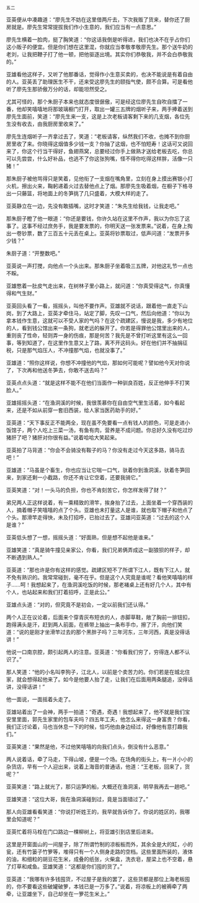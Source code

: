     五二 

   亚英便从中凑趣道：“廖先生不妨在这里借两斤去，下次我贩了货来，替你还了厨房就是。廖先生常常提拔我们作小生意的，我们应当有一点意思。”

   廖先生横着一脸肉，挺了胸笑道：“你这话我倒是听得进，我们也决不在乎占你们这小贩子的便宜。但是你们想在这里混，你就应当孝敬孝敬廖先生。那个送牛奶的老刘，让我把鞭子打了他一顿，把他驱逐出境。其实你们恭敬我，并不会白恭敬我的。”

   亚雄看他这样子，又听了他那番话，觉得作小生意买卖的，也决不能说是有着自由的人。亚英丢了助理医生不干，还来受这廖先生的颐指气使，颇不合算。可是看他听了廖先生那骄傲万分的话，却能坦然受之。

   尤其可怪的，那个朱厨子本来也就态度很倨傲，可是经这位廖先生自吹自擂了一番，他却笑嘻嘻地将那玻璃橱门打开，取出一罐三五牌的烟听子来，两手捧着送到廖先生面前，笑道：“廖先生来一支，这是上次老板请客剩下来的几支烟，各位先生没有收去，由我厨房里收来了。”

   廖先生连烟听子一齐拿过去了，笑道：“老板请客，纵然我们不收，也摊不到你厨房里收了来。你晓得这烟值多少钱一支？你抽了这烟，也不怕短寿！这话可又说回来了，你这个行当干得好，鱼翅燕窝，总要经过你手上做熟才送给老板去吃，你总可以先尝尝，什么好补品，也逃不了你这张狗嘴，怪不得你吃得这样胖，活像一只猪！”

   那朱厨子被他骂得只是笑着，见他衔了一支烟在嘴角里，立刻在身上摸出赛银小打火机，擦出火来，鞠躬递着火过去替他点上了烟。那廖先生吸着烟，在橱子下格寻出一只藤篮，将地面上的冬笋挑了几只盛着，大模大样的走了。

   亚英静立在一边，先没有敢插嘴，这时才笑道：“朱先生给我钱，让我走吧。”

   那朱厨子瞪了他一眼道：“你还是要钱，你许久站在这里不作声，我以为你忘了这事了。这事不经过庶务手，我是要发票的，你明天送一张发票来。”说着，在身上掏出一卷钞票，数了三百五十元丢在桌上。亚英将钞票取过，低声问道：“发票开多少钱？”

   朱厨子道：“开整数吧。”

   亚英说一声打搅，向他点一个头出来。那朱厨子坐着吸三五牌，对他这礼节一点也不睬。

   亚雄憋着一肚皮气走出来，在树林子里小路上，就问道：“你真受得这气，你真懂得和气生财。”

   亚英回头看了一看，摇摇头，叫他不要作声。亚雄就不说话，跟着他一直走下山岗，到了大路上，亚英才牵住马，站定了脚，先叹一口气，然后向他道：“你以为拿本钱作生意，这就可以不受人家的气吗？在这个疏建区，慢说是我，多少有地位的人，看到钱公馆出来一条狗，就老远的躲开了。你若是得罪他公馆里出来的人，重则丧了性命，轻则弄一身的伤痕，那是何苦？我先是不曾打听这里有这么一回事，等到知道了，在这里作生意又上了路，离不开这码头。好在他们并不抽捐征税，只是那气焰压人，不冲撞那气焰，也就没事了。”

   亚雄道：“照你这样说，你想不冲撞他的气焰，那如何可能呢？譬如他今天对你说了，下次再和他送冬笋去，你敢不送去吗？”

   亚英点点头道：“就是这样不能不在他们当面作一种驯良百姓，反正他伸手不打笑脸人。”

   亚雄摇摇头道：“在渔洞溪的时候，我很羡慕你在自由空气里生活着，如今看起来，还是不如从前穿一套旧西装，给人家当医药助手的好。”

   亚英道：“天下事反正不能两全，现在虽不免要看一点有钱人的颜色，可是走进小饭馆子，两个人吃上三菜一汤，有鱼有肉，营养是不成问题。你总好久没有吃过炒猪肝了吧？猪肝对你很有益。”说着哈哈大笑起来。

   亚英拍了马背道：“你会不会骑没有鞍子的马？你没有走过今天这多路，骑马去吧！”

   亚雄道：“马虽是个畜生，你也应当让它喘一口气，驮着你到渔洞溪，驮着冬笋回来，到家还剩一小截路，你还不肯让它空着，还要我骑它。”

   亚英笑道：“对！一头马的负担，你也不肯刻苦它，你怎样发得了财？”

   弟兄两人正这样说着，有一乘精致的滑竿，挨身抬了过去，上面坐着一个穿西装的人，摘着帽子笑嘻嘻的点了个头。亚雄也未打量这人是谁，就也取下帽子和他点了个头。那滑竿走得快，未及打招呼，已抬过去了。亚雄问亚英道：“过去的这个人是谁？”

   亚英低头想了一想，摇摇头道：“好面熟，但是想不起他是谁来。”

   亚雄笑道：“真是骑牛撞见亲家公，你看，我们兄弟俩弄成这一副狼狈的样子，却不断遇到熟人。”

   亚英道：“那也许是你有这样的感觉。疏建区短不了所谓下江人，既有下江人，就不免有熟识的。我常常碰到，毫不在乎。但是这个人究竟是谁呢？看他笑嘻嘻的样子……呵！我想起来了，在渔洞溪吃饭的时候，那老褚桌上还有好几个人，其中有个人，也站起来和我们打着招呼，正是此公。”

   亚雄点头道：“对的，但究竟不是初会，一定以前我们还认得。”

   两个人正在议论着，后面来个穿青灰布短衣的人，赤脚草鞋，敞了胸前一排钮扣，跑得满头是汗，赶到两人前面，在裤带上抽出一条布手巾，擦了汗，向他们笑道：“说的是刚才坐滑竿过去的那个黑胖子吗？三年河东，三年河西，真是没得话讲！”

   他说一口南京腔，颇引起两人的注意。亚英道：“你看我们穷了，穷得连人都不认识了。”

   那人笑道：“他的小名叫李狗子，江北人，以前是个卖苦力的。你们若是在城北住家，就会想得起他来了。如今是他要人抬了走，让我们在后面用两条腿追，没得话讲，没得话讲！”

   他一面说，一面摇着头走了。

   亚雄站着出了一会神，两手一拍道：“奇遇，奇遇！我想起来了，他不就是我们宝安里里面，郭先生家里的包车夫吗？四五年工夫，他怎么来得这一身富贵？你看，我们正讨论着，马也当休息一下的时候，恰巧他由身边经过，好像他有意打趣我们。”

   亚英笑道：“果然是他，不过他笑嘻嘻的向我们点头，倒没有什么恶意。”

   两人说着话，牵了马走，下得山坡，便是一个场。在场角的街头上，有一爿小小的杂货店，早有一个人迎出来，说着上海音的普通话，他道：“王老板，回来了，货呢？”

   亚英笑道：“路上就光了，那只运笋的船，大概还在渔洞溪，明早我再去一趟吧。”

   亚雄笑道：“这位大哥，我在渔洞溪碰到过，竟是当面错过了。”

   那人向亚雄看看笑道：“你说打听姓王的，我早就告诉你了。你说的姓区的，我哪里会知道呢？”

   亚英忙着将马栓在门口路边一棵柳树上，将亚雄引到店里后进来。

   这里是开窗面山的一间屋子，除了所谓竹制的凉板板而外，其余全是大的缸，小的瓮，还有竹篓子竹箩等，堆得只有一个人侧身走路的空档。这些里面所装的，液体的油，和细粒的胡豆花生米，成叠的纸张，火柴盒，洗衣皂，屋梁上也不空着，悬了灯草和咸鱼。亚雄笑道：“这都是你们囤的货了。”

   亚英道：“我哪有许多钱囤货，不过屋子是我的罢了，这些货都是那位上海老板囤的，你不要看这些破罐破箩，本钱已是一万多了。”说着，将凉板上的被褥牵了两牵，让亚雄坐下，自己却坐在一箩花生米上。”

